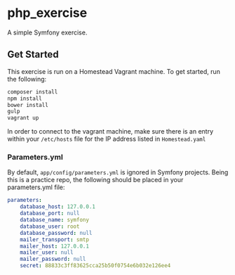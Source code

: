 # php_exercise

A simple Symfony exercise.

## Get Started

This exercise is run on a Homestead Vagrant machine.
To get started, run the following:

```bash
composer install
npm install
bower install
gulp
vagrant up
```

In order to connect to the vagrant machine, make sure
there is an entry within your `/etc/hosts` file for the
IP address listed in `Homestead.yaml`

### Parameters.yml

By default, `app/config/parameters.yml` is ignored in
Symfony projects. Being this is a practice repo,
the following should be placed in your parameters.yml file:

```yaml
parameters:
    database_host: 127.0.0.1
    database_port: null
    database_name: symfony
    database_user: root
    database_password: null
    mailer_transport: smtp
    mailer_host: 127.0.0.1
    mailer_user: null
    mailer_password: null
    secret: 88833c3ff83625cca25b50f0754e6b032e126ee4
```

